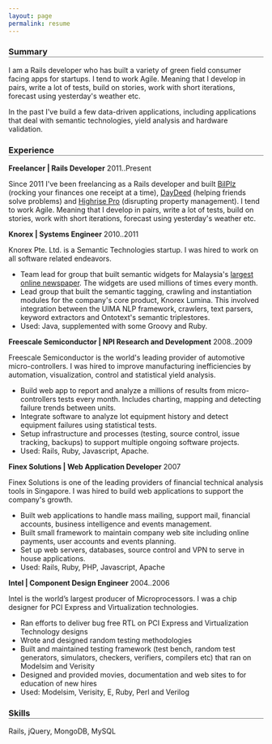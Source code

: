 ```yaml
---
layout: page
permalink: resume
---
```

<style>
h3 { border-bottom: solid gray 1px; }
div#contact { white-space: pre;}
</style>

### Summary

I am a Rails developer who has built a variety of green field consumer facing apps for startups.
I tend to work Agile. Meaning that I develop in pairs, write a lot of tests, build on stories, work with short iterations, forecast using yesterday's weather etc.

In the past I've build a few data-driven applications, including applications that deal with semantic technologies, yield analysis and hardware validation.

### Experience

**Freelancer | Rails Developer** 2011..Present

Since 2011 I've been freelancing as a Rails developer and built [BilPlz](http://bilplz.com) (rocking your finances one receipt at a time), [DayDeed](http://daydeed.com/) (helping friends solve problems) and [Highrise Pro](http://highrisepro.com/) (disrupting property management). I tend to work Agile. Meaning that I develop in pairs, write a lot of tests, build on stories, work with short iterations, forecast using yesterday's weather etc.

**Knorex | Systems Engineer** 2010..2011

Knorex Pte. Ltd. is a Semantic Technologies startup. I was hired to work on all software related endeavors.

- Team lead for group that built semantic widgets for Malaysia's [largest online newspaper](http://thestar.com.my). The widgets are used millions of times every month.
- Lead group that built the semantic tagging, crawling and instantiation modules for the company's core product, Knorex Lumina. This involved integration between the UIMA NLP framework, crawlers, text parsers, keyword extractors and Ontotext's semantic triplestores.
- Used: Java, supplemented with some Groovy and Ruby.

**Freescale Semiconductor | NPI Research and Development** 2008..2009

Freescale Semiconductor is the world's leading provider of automotive micro-controllers.
I was hired to improve manufacturing inefficiencies by automation, visualization, control and statistical yield analysis.

* Build web app to report and analyze a millions of results from micro-controllers tests every month. Includes charting, mapping and detecting failure trends between units.
* Integrate software to analyze lot equipment history and detect equipment failures using statistical tests.
* Setup infrastructure and processes (testing, source control, issue tracking, backups) to support multiple ongoing software projects.
* Used: Rails, Ruby, Javascript, Apache.

**Finex Solutions | Web Application Developer** 2007

Finex Solutions is one of the leading providers of financial technical analysis tools in Singapore. I was hired to build web applications to support the company's growth.

* Built web applications to handle mass mailing, support mail, financial accounts, business intelligence and events management.
* Built small framework to maintain company web site including online payments, user accounts and events planning.
* Set up web servers, databases, source control and VPN to serve in house applications.
* Used: Rails, Ruby, PHP, Javascript, Apache

**Intel | Component Design Engineer** 2004..2006

Intel is the world’s largest producer of Microprocessors. I was a chip designer for PCI Express and Virtualization technologies.

* Ran efforts to deliver bug free RTL on PCI Express and Virtualization Technology designs
* Wrote and designed random testing methodologies
* Built and maintained testing framework (test bench, random test generators, simulators, checkers, verifiers, compilers etc) that ran on Modelsim and Verisity
* Designed and provided movies, documentation and web sites to for education of new hires
* Used: Modelsim, Verisity, E, Ruby, Perl and Verilog

### Skills

Rails, jQuery, MongoDB, <nowiki>MySQL</nowiki>
